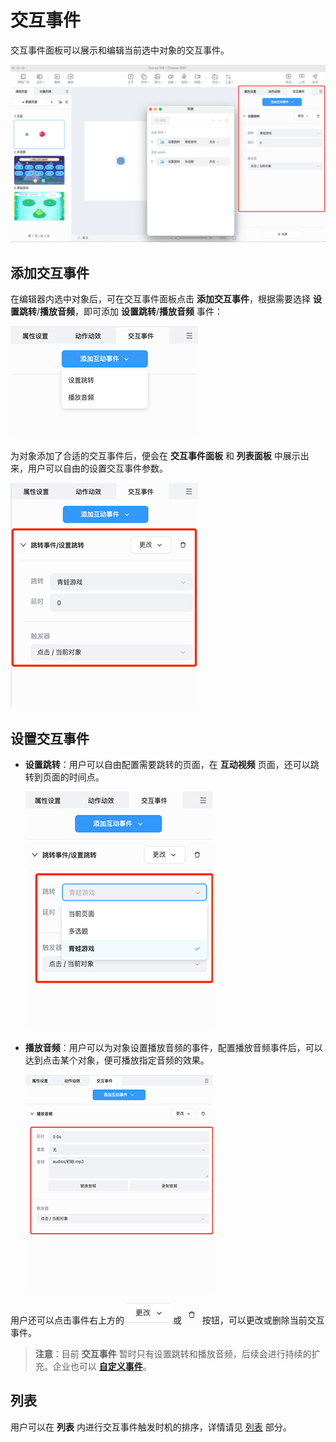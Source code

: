 # 交互事件

交互事件面板可以展示和编辑当前选中对象的交互事件。

![交互事件](img/event.png)

## 添加交互事件

在编辑器内选中对象后，可在交互事件面板点击 **添加交互事件**，根据需要选择 **设置跳转**/**播放音频**，即可添加 **设置跳转**/**播放音频** 事件：

![添加交互事件](img/add_event.png)

为对象添加了合适的交互事件后，便会在 **交互事件面板** 和 **列表面板** 中展示出来，用户可以自由的设置交互事件参数。

![编辑交互事件](img/edit_event.png)

## 设置交互事件

- **设置跳转**：用户可以自由配置需要跳转的页面，在 **互动视频** 页面，还可以跳转到页面的时间点。

    ![页面跳转](img/pagejump.png)

- **播放音频**：用户可以为对象设置播放音频的事件，配置播放音频事件后，可以达到点击某个对象，便可播放指定音频的效果。

    ![播放音频](img/playaudio.png)

用户还可以点击事件右上方的 ![更改](img/change_event.png) 或 ![删除](img/delete_event.png) 按钮，可以更改或删除当前交互事件。

> **注意**：目前 **交互事件** 暂时只有设置跳转和播放音频，后续会进行持续的扩充。企业也可以 [**自定义事件**](../developer/develop-event/index.md)。

## 列表

用户可以在 **列表** 内进行交互事件触发时机的排序，详情请见 [列表](../effect/list/index.md) 部分。
